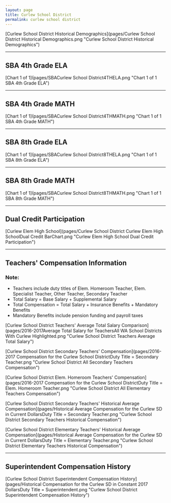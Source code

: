 ```yaml
---
layout: page
title: Curlew School District
permalink: curlew school district
---
```



[Curlew School District Historical Demographics](pages/Curlew School District Historical Demographics.png "Curlew School District Historical Demographics")

___

## SBA 4th Grade ELA

[Chart 1 of 1](pages/SBACurlew School District4THELA.png "Chart 1 of 1 SBA 4th Grade ELA")


___

## SBA 4th Grade MATH

[Chart 1 of 1](pages/SBACurlew School District4THMATH.png "Chart 1 of 1 SBA 4th Grade MATH")


___

## SBA 8th Grade ELA

[Chart 1 of 1](pages/SBACurlew School District8THELA.png "Chart 1 of 1 SBA 8th Grade ELA")


___

## SBA 8th Grade MATH

[Chart 1 of 1](pages/SBACurlew School District8THMATH.png "Chart 1 of 1 SBA 8th Grade MATH")


___

## Dual Credit Participation

[Curlew Elem   High School](pages/Curlew School District Curlew Elem   High SchoolDual Credit BarChart.png "Curlew Elem   High School Dual Credit Participation")


___

## Teachers' Compensation Information
### Note:
- Teachers include duty titles of Elem. Homeroom Teacher, Elem. Specialist Teacher, Other Teacher, Secondary Teacher
- Total Salary = Base Salary + Supplemental Salary
- Total Compensation = Total Salary + Insurance Benefits + Mandatory Benefits
- Mandatory Benefits include pension funding and payroll taxes

[Curlew School District Teachers' Average Total Salary Comparison](pages/2016-2017Average Total Salary for TeachersAll WA School Districts With Curlew Highlighted.png "Curlew School District Teachers Average Total Salary")

[Curlew School District Secondary Teachers' Compensation](pages/2016-2017 Compensation for the Curlew School DistrictDuty Title = Secondary Teacher.png "Curlew School District All Secondary Teachers Compensation")

[Curlew School District Elem. Homeroom Teachers' Compensation](pages/2016-2017 Compensation for the Curlew School DistrictDuty Title = Elem. Homeroom Teacher.png "Curlew School District All Elementary Teachers Compensation")

[Curlew School District Secondary Teachers' Historical Average Compensation](pages/Historical Average Compensation for the Curlew SD in Current DollarsDuty Title = Secondary Teacher.png "Curlew School District Secondary Teachers Historical Compensation")

[Curlew School District Elementary Teachers' Historical Average Compensation](pages/Historical Average Compensation for the Curlew SD in Current DollarsDuty Title = Elementary Teacher.png "Curlew School District Elementary Teachers Historical Compensation")


___

## Superintendent Compensation History

[Curlew School District Superintendent Compensation History](pages/Historical Compensation for the Curlew SD in Constant 2017 DollarsDuty Title = Superintendent.png "Curlew School District Superintendent Compensation History")

